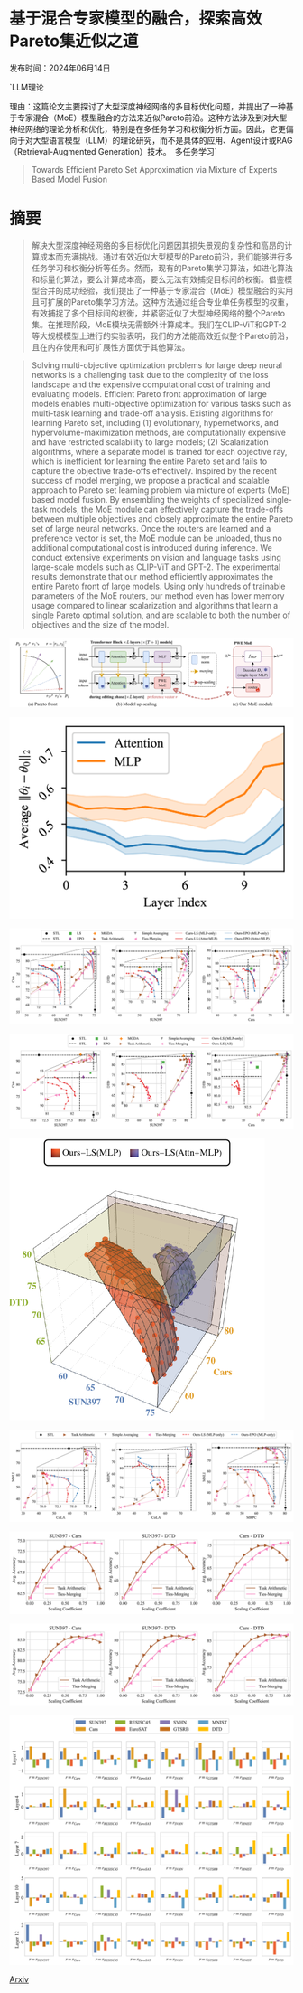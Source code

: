 # 基于混合专家模型的融合，探索高效Pareto集近似之道

发布时间：2024年06月14日

`LLM理论

理由：这篇论文主要探讨了大型深度神经网络的多目标优化问题，并提出了一种基于专家混合（MoE）模型融合的方法来近似Pareto前沿。这种方法涉及到对大型神经网络的理论分析和优化，特别是在多任务学习和权衡分析方面。因此，它更偏向于对大型语言模型（LLM）的理论研究，而不是具体的应用、Agent设计或RAG（Retrieval-Augmented Generation）技术。` `多任务学习`

> Towards Efficient Pareto Set Approximation via Mixture of Experts Based Model Fusion

# 摘要

> 解决大型深度神经网络的多目标优化问题因其损失景观的复杂性和高昂的计算成本而充满挑战。通过有效近似大型模型的Pareto前沿，我们能够进行多任务学习和权衡分析等任务。然而，现有的Pareto集学习算法，如进化算法和标量化算法，要么计算成本高，要么无法有效捕捉目标间的权衡。借鉴模型合并的成功经验，我们提出了一种基于专家混合（MoE）模型融合的实用且可扩展的Pareto集学习方法。这种方法通过组合专业单任务模型的权重，有效捕捉了多个目标间的权衡，并紧密近似了大型神经网络的整个Pareto集。在推理阶段，MoE模块无需额外计算成本。我们在CLIP-ViT和GPT-2等大规模模型上进行的实验表明，我们的方法能高效近似整个Pareto前沿，且在内存使用和可扩展性方面优于其他算法。

> Solving multi-objective optimization problems for large deep neural networks is a challenging task due to the complexity of the loss landscape and the expensive computational cost of training and evaluating models. Efficient Pareto front approximation of large models enables multi-objective optimization for various tasks such as multi-task learning and trade-off analysis. Existing algorithms for learning Pareto set, including (1) evolutionary, hypernetworks, and hypervolume-maximization methods, are computationally expensive and have restricted scalability to large models; (2) Scalarization algorithms, where a separate model is trained for each objective ray, which is inefficient for learning the entire Pareto set and fails to capture the objective trade-offs effectively. Inspired by the recent success of model merging, we propose a practical and scalable approach to Pareto set learning problem via mixture of experts (MoE) based model fusion. By ensembling the weights of specialized single-task models, the MoE module can effectively capture the trade-offs between multiple objectives and closely approximate the entire Pareto set of large neural networks. Once the routers are learned and a preference vector is set, the MoE module can be unloaded, thus no additional computational cost is introduced during inference. We conduct extensive experiments on vision and language tasks using large-scale models such as CLIP-ViT and GPT-2. The experimental results demonstrate that our method efficiently approximates the entire Pareto front of large models. Using only hundreds of trainable parameters of the MoE routers, our method even has lower memory usage compared to linear scalarization and algorithms that learn a single Pareto optimal solution, and are scalable to both the number of objectives and the size of the model.

![基于混合专家模型的融合，探索高效Pareto集近似之道](../../../paper_images/2406.09770/x1.png)

![基于混合专家模型的融合，探索高效Pareto集近似之道](../../../paper_images/2406.09770/x2.png)

![基于混合专家模型的融合，探索高效Pareto集近似之道](../../../paper_images/2406.09770/x3.png)

![基于混合专家模型的融合，探索高效Pareto集近似之道](../../../paper_images/2406.09770/x4.png)

![基于混合专家模型的融合，探索高效Pareto集近似之道](../../../paper_images/2406.09770/x5.png)

![基于混合专家模型的融合，探索高效Pareto集近似之道](../../../paper_images/2406.09770/x6.png)

![基于混合专家模型的融合，探索高效Pareto集近似之道](../../../paper_images/2406.09770/x7.png)

![基于混合专家模型的融合，探索高效Pareto集近似之道](../../../paper_images/2406.09770/x8.png)

![基于混合专家模型的融合，探索高效Pareto集近似之道](../../../paper_images/2406.09770/x9.png)

[Arxiv](https://arxiv.org/abs/2406.09770)